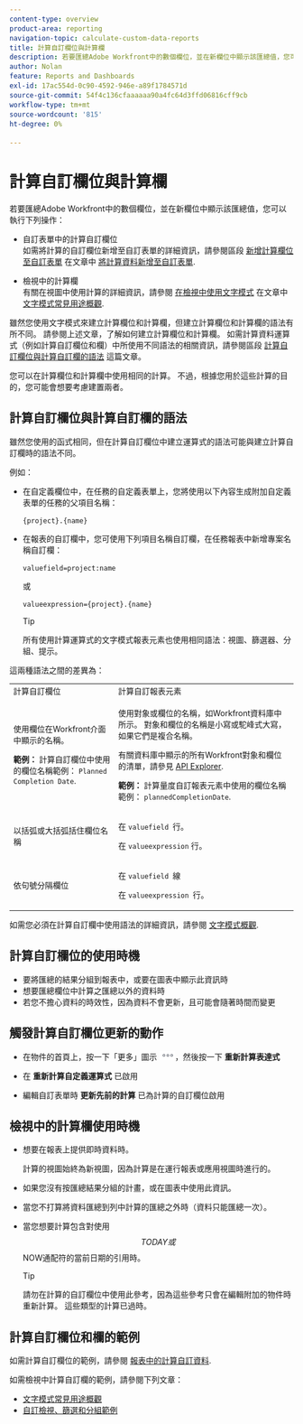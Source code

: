 ```yaml
---
content-type: overview
product-area: reporting
navigation-topic: calculate-custom-data-reports
title: 計算自訂欄位與計算欄
description: 若要匯總Adobe Workfront中的數個欄位，並在新欄位中顯示該匯總值，您可以執行下列操作 — EDIT ME。
author: Nolan
feature: Reports and Dashboards
exl-id: 17ac554d-0c90-4592-946e-a89f1784571d
source-git-commit: 54f4c136cfaaaaaa90a4fc64d3ffd06816cff9cb
workflow-type: tm+mt
source-wordcount: '815'
ht-degree: 0%

---
```


# 計算自訂欄位與計算欄

若要匯總Adobe Workfront中的數個欄位，並在新欄位中顯示該匯總值，您可以執行下列操作：

* 自訂表單中的計算自訂欄位\
   如需將計算的自訂欄位新增至自訂表單的詳細資訊，請參閱區段 [新增計算欄位至自訂表單](../../../administration-and-setup/customize-workfront/create-manage-custom-forms/add-calculated-data-to-custom-form.md#creating-calculated-custom-fields) 在文章中 [將計算資料新增至自訂表單](../../../administration-and-setup/customize-workfront/create-manage-custom-forms/add-calculated-data-to-custom-form.md).

* 檢視中的計算欄\
   有關在視圖中使用計算的詳細資訊，請參閱 [在檢視中使用文字模式](../../../reports-and-dashboards/reports/text-mode/understand-common-uses-text-mode.md#using-text-mode-in-views) 在文章中 [文字模式常見用途概觀](../../../reports-and-dashboards/reports/text-mode/understand-common-uses-text-mode.md).

雖然您使用文字模式來建立計算欄位和計算欄，但建立計算欄位和計算欄的語法有所不同。 請參閱上述文章，了解如何建立計算欄位和計算欄。 如需計算資料運算式（例如計算自訂欄位和欄）中所使用不同語法的相關資訊，請參閱區段 [計算自訂欄位與計算自訂欄的語法](#syntax-of-calculated-custom-fields-vs-calculated-custom-columns-syntax) 這篇文章。

您可以在計算欄位和計算欄中使用相同的計算。 不過，根據您用於這些計算的目的，您可能會想要考慮建置兩者。

## 計算自訂欄位與計算自訂欄的語法

雖然您使用的函式相同，但在計算自訂欄位中建立運算式的語法可能與建立計算自訂欄時的語法不同。

例如：

* 在自定義欄位中，在任務的自定義表單上，您將使用以下內容生成附加自定義表單的任務的父項目名稱：

   ```
   {project}.{name}
   ```

* 在報表的自訂欄中，您可使用下列項目名稱自訂欄，在任務報表中新增專案名稱自訂欄：

   ```
   valuefield=project:name
   ```

   或

   ```
   valueexpression={project}.{name}
   ```

   >[!TIP]
   >
   >所有使用計算運算式的文字模式報表元素也使用相同語法：視圖、篩選器、分組、提示。

這兩種語法之間的差異為：

<table style="table-layout:auto"> 
 <col> 
 <col> 
 <tbody> 
  <tr> 
   <td>計算自訂欄位</td> 
   <td>計算自訂報表元素</td> 
  </tr> 
  <tr> 
   <td> <p>使用欄位在Workfront介面中顯示的名稱。</p> <p class="example" data-mc-autonum="<b>Example: </b>"><span class="autonumber"><span><b>範例： </b></span></span>計算自訂欄位中使用的欄位名稱範例： <code>Planned Completion Date</code>.</p> </td> 
   <td> <p>使用對象或欄位的名稱，如Workfront資料庫中所示。 對象和欄位的名稱是小寫或駝峰式大寫，如果它們是複合名稱。 </p> <p>有關資料庫中顯示的所有Workfront對象和欄位的清單，請參見 <a href="../../../wf-api/general/api-explorer.md" class="MCXref xref">API Explorer</a>. </p> <p class="example" data-mc-autonum="<b>Example: </b>"><span class="autonumber"><span><b>範例： </b></span></span>計算量度自訂報表元素中使用的欄位名稱範例： <code>plannedCompletionDate</code>.</p> </td> 
  </tr> 
  <tr> 
   <td>以括弧或大括弧括住欄位名稱</td> 
   <td> <p>在 <code>valuefield </code>行。</p> <p>在 <code>valueexpression</code> 行。</p> </td> 
  </tr> 
  <tr> 
   <td>依句號分隔欄位</td> 
   <td> <p>在 <code>valuefield </code>線</p> <p>在 <code>valueexpression </code>行。 </p> </td> 
  </tr> 
 </tbody> 
</table>

如需您必須在計算自訂欄中使用語法的詳細資訊，請參閱 [文字模式概觀](../../../reports-and-dashboards/reports/text-mode/understand-text-mode.md).

## 計算自訂欄位的使用時機

* 要將匯總的結果分組到報表中，或要在圖表中顯示此資訊時
* 想要匯總欄位中計算之匯總以外的資料時
* 若您不擔心資料的時效性，因為資料不會更新，且可能會隨著時間而變更

## 觸發計算自訂欄位更新的動作

* 在物件的首頁上，按一下「更多」圖示 ![](assets/more-icon.png)，然後按一下 **重新計算表達式**

* 在 **重新計算自定義運算式** 已啟用
* 編輯自訂表單時 **更新先前的計算** 已為計算的自訂欄位啟用

## 檢視中的計算欄使用時機

* 想要在報表上提供即時資料時。

   計算的視圖始終為新視圖，因為計算是在運行報表或應用視圖時進行的。

* 如果您沒有按匯總結果分組的計畫，或在圖表中使用此資訊。
* 當您不打算將資料匯總到列中計算的匯總之外時（資料只能匯總一次）。
* 當您想要計算包含對使用$$TODAY或$$NOW通配符的當前日期的引用時。

   >[!TIP]
   >
   >請勿在計算的自訂欄位中使用此參考，因為這些參考只會在編輯附加的物件時重新計算。 這些類型的計算已過時。

## 計算自訂欄位和欄的範例

如需計算自訂欄位的範例，請參閱 [報表中的計算自訂資料](../../../reports-and-dashboards/reports/calc-cstm-data-reports/calculated-custom-data-reports.md).

如需檢視中計算自訂欄的範例，請參閱下列文章：

* [文字模式常見用途概觀](../../../reports-and-dashboards/reports/text-mode/understand-common-uses-text-mode.md)
* [自訂檢視、篩選和分組範例](../../../reports-and-dashboards/reports/custom-view-filter-grouping-samples/custom-view-filter-grouping-samples.md)
